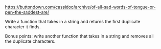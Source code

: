 https://buttondown.com/cassidoo/archive/of-all-sad-words-of-tongue-or-pen-the-saddest-are/

Write a function that takes in a string and returns the first duplicate character it finds.

Bonus points: write another function that takes in a string and removes all the duplicate characters.
